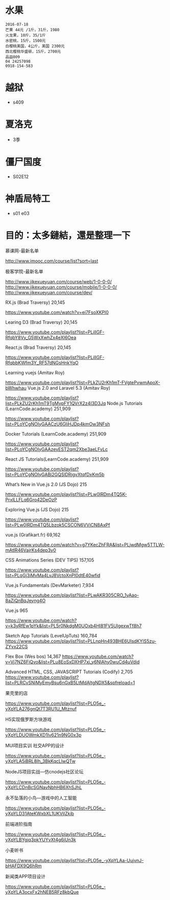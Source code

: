 # 水果
    2016-07-18
    芒果 44元 /1斤，31斤，1980
    火龙果，10斤，35/1斤
    水密桃，15斤，1500元
    白樱桃美国，4公斤，美国 2300元
    西北樱桃华盛顿，15斤，2700元
    品益009
    04 24257098
    0918-154-583


# 越狱

- s409

# 夏洛克

- 3季

# 僵尸国度

- S02E12


# 神盾局特工
- s01 e03


# 目的：太多鏈結，還是整理一下

慕课网-最新名单

http://www.imooc.com/course/list?sort=last

极客学院-最新名单

http://www.jikexueyuan.com/course/web/1-0-0-0/ 
http://www.jikexueyuan.com/course/mobile/1-0-0-0/ 
http://www.jikexueyuan.com/course/dev/

RX.js (Brad Traversy) 20,145

https://www.youtube.com/watch?v=ei7FsoXKPl0

Learing D3 (Brad Traversy) 20,145

https://www.youtube.com/playlist?list=PLillGF-RfqbY8Vy_G5WxXwhZx4eXI6Oea

React.js (Brad Traversy) 20,145

https://www.youtube.com/playlist?list=PLillGF-RfqbbKWfm3Y_RF57dNGsHnkYqO

Learning vuejs (Amitav Roy)

https://www.youtube.com/playlist?list=PLkZU2rKh1mT-FVgtePvwmApoX-bWhwhau
Vue.js 2.0 and Laravel 5.3 (Amitav Roy)

https://www.youtube.com/playlist?list=PLkZU2rKh1mT9TgMvpFY1QVrX2z4I3D3Jq
Node.js Tutorials (LearnCode.academy) 251,909

https://www.youtube.com/playlist?list=PLoYCgNOIyGAACzU6GliHJDp4kmOw3NFsh

Docker Tutorials (LearnCode.academy) 251,909

https://www.youtube.com/playlist?list=PLoYCgNOIyGAAzevEST2qm2Xbe3aeLFvLc

React JS Tutorials(LearnCode.academy) 251,909

https://www.youtube.com/playlist?list=PLoYCgNOIyGABj2GQSlDRjgvXtqfDxKm5b

What’s New in Vue.js 2.0 (JS Dojo) 215

https://www.youtube.com/playlist?list=PLw0lRDm4TQ5K-PrxlLLFLq6Gro42DeOzP

Exploring Vue.js (JS Dojo) 215

https://www.youtube.com/playlist?list=PLw0lRDm4TQ5Lbzok5CSCON6VVjCN8AxPf

vue.js (Grafikart.fr) 69,162

https://www.youtube.com/watch?v=g7YKecZhFRA&list=PLjwdMgw5TTLW-mAtlR46VajrKs4dep3y0

CSS Animations Series (DEV TIPS) 157,105

https://www.youtube.com/playlist?list=PLqGj3iMvMa4LvJ8VctoXnPI0dtE40wfid

Vue.js Fundamentals (DevMarketer) 7,934

https://www.youtube.com/playlist?list=PLwAKR305CRO_1yAao-8aZiQnBqJeyng4O

Vue.js 965

https://www.youtube.com/watch?v=k3yRfEw1pYk&list=PL5r0NkdgM0UOxb4Hl81FV5UIgexwTf8h7

Sketch App Tutorials (LevelUpTuts) 160,784
https://www.youtube.com/playlist?list=PLLnpHn493BHE6UIsdKYlS5zu-ZYvx22CS

Flex Box (Wes bos) 14,367
https://www.youtube.com/watch?v=Vj7NZ6FiQvo&list=PLu8EoSxDXHP7xj_y6NIAhy0wuCd4uVdid

Advanced HTML, CSS, JAVASCRIPT Tutorials (Codify) 2,705
https://www.youtube.com/playlist?list=PLRCvSNiMyEmyBsu6nGxB5LtMdAltgNDX5&spfreload=1

果壳里的店

https://www.youtube.com/playlist?list=PLO5e_-yXpYLA276gnQt7T3RU1U_Mtznuf

H5实现俄罗斯方块游戏

https://www.youtube.com/playlist?list=PLO5e_-yXpYLDUOWmkXD1Iv621n9NG0x3p

MUI项目实训 社交APP的设计

https://www.youtube.com/playlist?list=PLO5e_-yXpYLA5iBRL8Ih_3BkKqcLlwQTw

NodeJS项目实战—仿cnodejs社区论坛

https://www.youtube.com/playlist?list=PLO5e_-yXpYLCDnBcSGNavNbhHB6XhSJhL

永不坠落的小鸟—游戏中的人工智能

https://www.youtube.com/playlist?list=PLO5e_-yXpYLD31AteKWxbXL1UKVjlZkib

前端进阶指南

https://www.youtube.com/playlist?list=PLO5e_-yXpYLBYgjq3pkYUYvXt4g6jUn3k

小麦听书

https://www.youtube.com/playlist?list=PLO5e_-yXpYLAa-UujvnJ-bHAFDX9Q6hRm

新闻类APP项目设计

https://www.youtube.com/playlist?list=PLO5e_-yXpYLA3ocxFx2hNEB5RFz8kbQue
